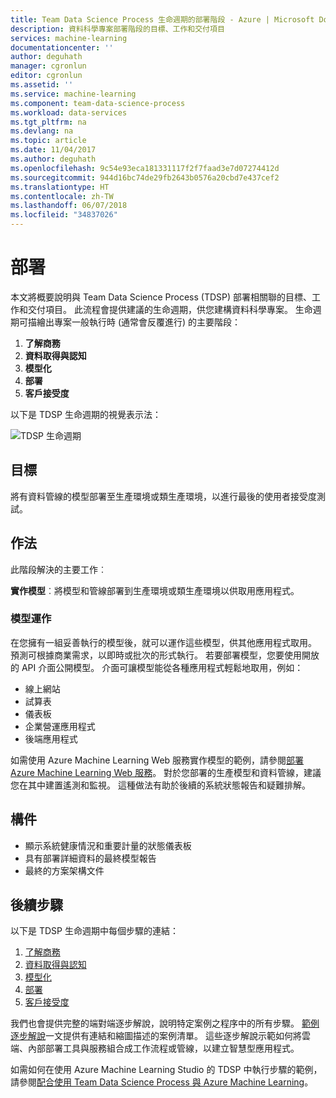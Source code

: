 ```yaml
---
title: Team Data Science Process 生命週期的部署階段 - Azure | Microsoft Docs
description: 資料科學專案部署階段的目標、工作和交付項目
services: machine-learning
documentationcenter: ''
author: deguhath
manager: cgronlun
editor: cgronlun
ms.assetid: ''
ms.service: machine-learning
ms.component: team-data-science-process
ms.workload: data-services
ms.tgt_pltfrm: na
ms.devlang: na
ms.topic: article
ms.date: 11/04/2017
ms.author: deguhath
ms.openlocfilehash: 9c54e93eca181331117f2f7faad3e7d07274412d
ms.sourcegitcommit: 944d16bc74de29fb2643b0576a20cbd7e437cef2
ms.translationtype: HT
ms.contentlocale: zh-TW
ms.lasthandoff: 06/07/2018
ms.locfileid: "34837026"
---
```

# <a name="deployment"></a>部署

本文將概要說明與 Team Data Science Process (TDSP) 部署相關聯的目標、工作和交付項目。 此流程會提供建議的生命週期，供您建構資料科學專案。 生命週期可描繪出專案一般執行時 (通常會反覆進行) 的主要階段：

   1. **了解商務**
   2. **資料取得與認知**
   3. **模型化**
   4. **部署**
   5. **客戶接受度**

以下是 TDSP 生命週期的視覺表示法： 

![TDSP 生命週期](./media/lifecycle/tdsp-lifecycle2.png) 


## <a name="goal"></a>目標
將有資料管線的模型部署至生產環境或類生產環境，以進行最後的使用者接受度測試。 

## <a name="how-to-do-it"></a>作法
此階段解決的主要工作︰

**實作模型**︰將模型和管線部署到生產環境或類生產環境以供取用應用程式。

### <a name="operationalize-a-model"></a>模型運作
在您擁有一組妥善執行的模型後，就可以運作這些模型，供其他應用程式取用。 預測可根據商業需求，以即時或批次的形式執行。 若要部署模型，您要使用開放的 API 介面公開模型。 介面可讓模型能從各種應用程式輕鬆地取用，例如：

   * 線上網站
   * 試算表 
   * 儀表板
   * 企業營運應用程式 
   * 後端應用程式 

如需使用 Azure Machine Learning Web 服務實作模型的範例，請參閱[部署 Azure Machine Learning Web 服務](../studio/publish-a-machine-learning-web-service.md)。 對於您部署的生產模型和資料管線，建議您在其中建置遙測和監視。 這種做法有助於後續的系統狀態報告和疑難排解。  

## <a name="artifacts"></a>構件

* 顯示系統健康情況和重要計量的狀態儀表板
* 具有部署詳細資料的最終模型報告
* 最終的方案架構文件


## <a name="next-steps"></a>後續步驟

以下是 TDSP 生命週期中每個步驟的連結：

   1. [了解商務](lifecycle-business-understanding.md)
   2. [資料取得與認知](lifecycle-data.md)
   3. [模型化](lifecycle-modeling.md)
   4. [部署](lifecycle-deployment.md)
   5. [客戶接受度](lifecycle-acceptance.md)

我們也會提供完整的端對端逐步解說，說明特定案例之程序中的所有步驟。 [範例逐步解說](walkthroughs.md)一文提供有連結和縮圖描述的案例清單。 這些逐步解說示範如何將雲端、內部部署工具與服務組合成工作流程或管線，以建立智慧型應用程式。 

如需如何在使用 Azure Machine Learning Studio 的 TDSP 中執行步驟的範例，請參閱[配合使用 Team Data Science Process 與 Azure Machine Learning](http://aka.ms/datascienceprocess)。
